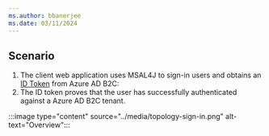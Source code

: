 ```yaml
---
ms.author: bbanerjee
ms.date: 03/11/2024
---
```


## Scenario

1. The client web application uses MSAL4J to sign-in users and obtains an [ID Token](/entra/identity-platform/id-tokens) from Azure AD B2C:
1. The ID token proves that the user has successfully authenticated against a Azure AD B2C tenant.

:::image type="content" source="../media/topology-sign-in.png" alt-text="Overview":::
